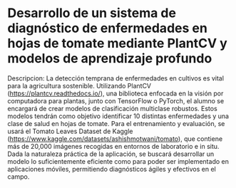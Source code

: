 # Desarrollo de un sistema de diagnóstico de enfermedades en hojas de tomate mediante PlantCV y modelos de aprendizaje profundo

Descripcion: La detección temprana de enfermedades en cultivos es vital para la agricultura sostenible. Utilizando PlantCV (https://plantcv.readthedocs.io/), una biblioteca enfocada en la visión por computadora para plantas, junto con TensorFlow o PyTorch, el alumno se encargará de crear modelos de clasificación multiclase robustos. Estos modelos tendrán como objetivo identificar 10 distintas enfermedades y una clase de salud en hojas de tomate. Para el entrenamiento y evaluación, se usará el Tomato Leaves Dataset de Kaggle (https://www.kaggle.com/datasets/ashishmotwani/tomato), que contiene más de 20,000 imágenes recogidas en entornos de laboratorio e in situ. Dada la naturaleza práctica de la aplicación, se buscará desarrollar un modelo lo suficientemente eficiente como para poder ser implementado en aplicaciones móviles, permitiendo diagnósticos ágiles y efectivos en el campo.

